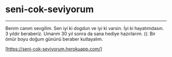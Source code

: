 # seni-cok-seviyorum
<hr>


Benim canım sevgilim. Sen iyi ki dogdun ve iyi ki varsin. İyi ki hayatımdasın. 
3 yıldır beraberiz. Umarım 30 yıl sonra da sana hediye hazırlarım. ((:
Bir ömür boyu doğum gününü beraber kutlayalım.

[https://seni-cok-seviyorum.herokuapp.com/]
